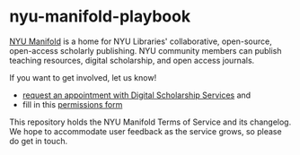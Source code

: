 # nyu-manifold-playbook

[NYU Manifold](https://nyu.manifoldapp.org/) is a home for NYU Libraries' collaborative, open-source, open-access scholarly publishing. NYU community members can publish teaching resources, digital scholarship, and open access journals.

If you want to get involved, let us know!
* [request an appointment with Digital Scholarship Services](https://nyu.qualtrics.com/jfe/form/SV_2srvrbNYpL05GW9) and
* fill in this [permissions form](https://forms.gle/9rLQcZb3BjmFhMqF6)

This repository holds the NYU Manifold Terms of Service and its changelog. We hope to accommodate user feedback as the service grows, so please do get in touch.
